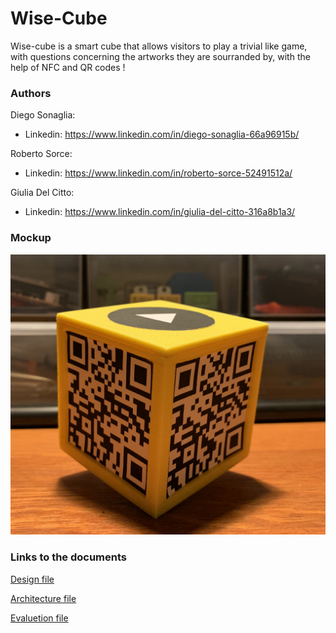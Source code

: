 # Wise-Cube 
Wise-cube is a smart cube that allows visitors to play a trivial like game, with questions concerning the artworks they are sourranded by, with the help of NFC and QR codes !
### Authors
Diego Sonaglia:  
 - Linkedin: https://www.linkedin.com/in/diego-sonaglia-66a96915b/
 
Roberto Sorce:  
 - Linkedin: https://www.linkedin.com/in/roberto-sorce-52491512a/
 
Giulia Del Citto:  
 - Linkedin: https://www.linkedin.com/in/giulia-del-citto-316a8b1a3/

### Mockup
<p align="center">
 <img src="mockup/cube-picture.jpg" width="700" )
</p>


### Links to the documents

[Design file](Design/README.md)

[Architecture file](Architecture/README.md)  

[Evaluetion file](Evaluation/README.md)  


          
